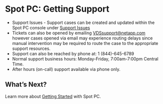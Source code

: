 <meta name="robots" content="noindex">

# Spot PC: Getting Support

- Support Issues - Support cases can be created and updated within the Spot PC console under [Support Issues](spot-pc/features/spot-pc-console/support-issues/)
- Tickets can also be opened by emailing VDSsupport@netapp.com however cases opened via email may experience routing delays since manual intervention may be required to route the case to the appropriate support resources.
- Support can also be reached by phone at: 1 (844)-645-6789
- Normal support business hours: Monday-Friday, 7:00am-7:00pm Central Time.
- After hours (on-call) support available via phone only.

## What’s Next?

Learn more about [Getting Started](spot-pc/getting-started/) with Spot PC.
